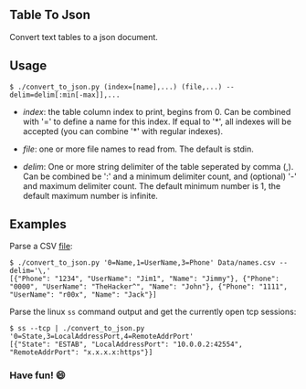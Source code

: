 ## Table To Json
Convert text tables to a json document.

## Usage
```$ ./convert_to_json.py (index=[name],...) (file,...) --delim=delim[:min[-max]],...```

* *index*:  the table column index to print, begins from 0. Can be combined with '=' to 
            define a name for this index. If equal to '\*', all indexes will be accepted
            (you can combine '\*' with regular indexes).

* *file*:   one or more file names to read from. The default is stdin.

* *delim*:  One or more string delimiter of the table seperated by comma (,). Can be combined be ':' and
            a minimum delimiter count, and (optional) '-' and maximum delimiter count. The default minimum
            number is 1, the default maximum number is infinite. 

## Examples
Parse a CSV [file](https://github.com/Reflexe/convert_table_to_json/blob/master/Data/example.csv):
```
$ ./convert_to_json.py '0=Name,1=UserName,3=Phone' Data/names.csv --delim='\,'
[{"Phone": "1234", "UserName": "Jim1", "Name": "Jimmy"}, {"Phone": "0000", "UserName": "TheHacker^", "Name": "John"}, {"Phone": "1111", "UserName": "r00x", "Name": "Jack"}]
```
Parse the linux `ss` command output and get the currently open tcp sessions:
```
$ ss --tcp | ./convert_to_json.py '0=State,3=LocalAddressPort,4=RemoteAddrPort'
[{"State": "ESTAB", "LocalAddressPort": "10.0.0.2:42554", "RemoteAddrPort": "x.x.x.x:https"}]
```

### Have fun! :smile:
